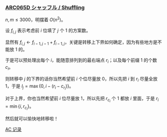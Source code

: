 ### [ARC065D シャッフル / Shuffling](https://www.luogu.com.cn/problem/AT2161)

$n,m\le 3000$，明摆着 $O(n^2)$。

设 $f_{i,j}$ 表示考虑前 $i$ 位填了 $j$ 个 $1$ 的方案数。

显然有 $f_{i,j}\gets f_{i-1,j-1}+f_{i-1,j}$，关键是转移上下界如何确定，因为有些地方是不能放 $1$ 的。

于是可以预处理出每个 $i$，能随意排列到的最右端点 $r_i$；以及每个前缀 $1$ 的个数 $c_i$。

则转移中 $j$ 的下界的话你当然希望前 $i$ 个位尽量放 $0$，所以先把 $i$ 到 $r_i$ 尽量全放 $1$，于是 $l_j=\max\{0,i-(r_i-c_{r_i})\}$。

对于上界，你也当然希望前 $i$ 位尽量放 $1$，所以先把 $r_{c_i}$ 个 $1$ 都放 $i$ 里面，于是 $r_i=\min\{i,r_{c_i}\}$。

然后就可以愉快地转移啦！

[AC 记录](https://atcoder.jp/contests/arc065/submissions/35464170)